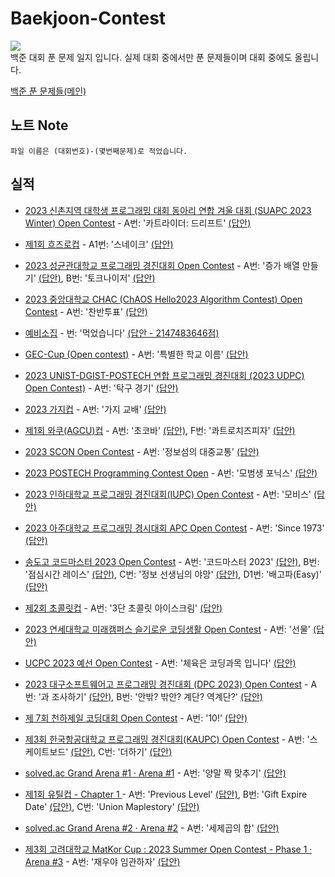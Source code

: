 # Baekjoon-Contest
<a href='https://solved.ac/profile/dongmin'><img src="https://img.shields.io/badge/Python-3776AB?style=flat&logo=Python&logoColor=white"/></a><br>
백준 대회 푼 문제 일지 입니다. 실제 대회 중에서만 푼 문제들이며 대회 중에도 올립니다.

<a href='https://github.com/DM-09/BaekjoonCode'>백준 푼 문제들(메인)</a>

## 노트 Note
    파일 이름은 (대회번호)-(몇번째문제)로 적었습니다.

## 실적
- <a href='https://www.acmicpc.net/contest/view/951'>2023 신촌지역 대학생 프로그래밍 대회 동아리 연합 겨울 대회 (SUAPC 2023 Winter) Open Contest</a> - A번: '카트라이더: 드리프트' <a href='https://github.com/happydm09/Baekjoon-Contest/blob/main/Code/951-1(A).py'>(답안)</a>

- <a href='https://www.acmicpc.net/contest/view/956'>제1회 흐즈로컵</a> - A1번: '스네이크' <a href='https://github.com/happydm09/Baekjoon-Contest/blob/main/Code/956-1(A1).py'>(답안)</a>

- <a href='https://www.acmicpc.net/contest/view/958'>2023 성균관대학교 프로그래밍 경진대회 Open Contest</a> - A번: '증가 배열 만들기' <a href='https://github.com/happydm09/Baekjoon-Contest/blob/main/Code/958-1(A).py'>(답안)</a>, B번: '토크나이저' <a href='https://github.com/happydm09/Baekjoon-Contest/blob/main/Code/958-2(B).py'>(답안)</a>

- <a href='https://www.acmicpc.net/contest/view/960'>2023 중앙대학교 CHAC (ChAOS Hello2023 Algorithm Contest) Open Contest</a> - A번: '찬반투표' <a href='https://github.com/happydm09/Baekjoon-Contest/blob/main/Code/960-1(A).py'>(답안)</a>

- <a href='https://www.acmicpc.net/contest/view/973'>예비소집</a> - 번: '먹었습니다' <a href='https://github.com/happydm09/Baekjoon-Contest/blob/main/Code/973-1().txt'>(답안 - 2147483646점)</a>

- <a href='https://www.acmicpc.net/contest/view/978'>GEC-Cup (Open contest)</a> - A번: '특별한 학교 이름' <a href='https://github.com/happydm09/Baekjoon-Contest/blob/main/Code/978-1(A).py'>(답안)</a>

- <a href='https://www.acmicpc.net/contest/view/970'>2023 UNIST-DGIST-POSTECH 연합 프로그래밍 경진대회 (2023 UDPC) Open Contest)</a> - A번: '탁구 경기' <a href='https://github.com/happydm09/Baekjoon-Contest/blob/main/Code/970-1(A).py'>(답안)</a>

- <a href='https://www.acmicpc.net/contest/view/963'>2023 가지컵</a> - A번: '가지 교배' <a href='https://github.com/happydm09/Baekjoon-Contest/blob/main/Code/963-1(A).py'>(답안)</a>

- <a href='https://www.acmicpc.net/contest/view/967'>제1회 와쿠(AGCU)컵</a> - A번: '초코바' <a href='https://github.com/happydm09/Baekjoon-Contest/blob/main/Code/967-1(A).py'>(답안)</a>, F번: '콰트로치즈피자' <a href='https://github.com/happydm09/Baekjoon-Contest/blob/main/Code/967-6(F).py'>(답안)</a>

- <a href='https://www.acmicpc.net/contest/view/999'>2023 SCON Open Contest</a> - A번: '정보섬의 대중교통' <a href='https://github.com/happydm09/Baekjoon-Contest/blob/main/Code/999-1(A).py'>(답안)</a>

- <a href='https://www.acmicpc.net/contest/view/1014'>2023 POSTECH Programming Contest Open</a> - A번: '모범생 포닉스' <a href='https://github.com/happydm09/Baekjoon-Contest/blob/main/Code/1014-1(A).py'>(답안)</a>

- <a href='https://www.acmicpc.net/contest/view/987'>2023 인하대학교 프로그래밍 경진대회(IUPC) Open Contest</a> - A번: '모비스' <a href='https://github.com/happydm09/Baekjoon-Contest/blob/main/Code/987-1(A).py'>(답안)</a>

- <a href='https://www.acmicpc.net/contest/view/1013'>2023 아주대학교 프로그래밍 경시대회 APC Open Contest</a> - A번: 'Since 1973' <a href='https://github.com/happydm09/Baekjoon-Contest/blob/main/Code/1013-1(A).py'>(답안)</a>

- <a href='https://www.acmicpc.net/contest/view/1029'>송도고 코드마스터 2023 Open Contest</a> - A번: '코드마스터 2023' <a href='https://github.com/happydm09/Baekjoon-Contest/blob/main/Code/1029-1(A).py'>(답안)</a>, B번: '점심시간 레이스' <a href='https://github.com/happydm09/Baekjoon-Contest/blob/main/Code/1029-2(B).py'>(답안)</a>, C번: '정보 선생님의 야망' <a href='https://github.com/happydm09/Baekjoon-Contest/blob/main/Code/1029-3(C).py'>(답안)</a>, D1번: '배고파(Easy)' <a href='https://github.com/happydm09/Baekjoon-Contest/blob/main/Code/1029-4(D1).py'>(답안)</a>


- <a href='https://www.acmicpc.net/contest/view/1056'>제2회 초콜릿컵</a> - A번: '3단 초콜릿 아이스크림' <a href='https://github.com/happydm09/Baekjoon-Contest/blob/main/Code/1056-1(A).py'>(답안)</a>

- <a href='https://www.acmicpc.net/contest/view/1073'>2023 연세대학교 미래캠퍼스 슬기로운 코딩생활 Open Contest</a> - A번: '선물' <a href='https://github.com/happydm09/Baekjoon-Contest/blob/main/Code/1073-1(A).py'>(답안)</a>

- <a href='https://www.acmicpc.net/contest/view/1068'>UCPC 2023 예선 Open Contest</a> - A번: '체육은 코딩과목 입니다' <a href='https://github.com/happydm09/Baekjoon-Contest/blob/main/Code/1068-1(A).py'>(답안)</a>

- <a href='https://www.acmicpc.net/contest/view/1063'>2023 대구소프트웨어고 프로그래밍 경진대회 (DPC 2023) Open Contest</a> - A번: '과 조사하기' <a href='https://github.com/happydm09/Baekjoon-Contest/blob/main/Code/1063-1(A).py'>(답안)</a>, B번: '안밖? 밖안? 계단? 역계단?' <a href='https://github.com/happydm09/Baekjoon-Contest/blob/main/Code/1063-2(B).py'>(답안)</a>

- <a href='https://www.acmicpc.net/contest/view/1085'>제 7회 천하제일 코딩대회 Open Contest</a> - A번: '10!' <a href='https://github.com/happydm09/Baekjoon-Contest/blob/main/Code/1085-1(A).py'>(답안)</a>

- <a href='https://www.acmicpc.net/contest/view/1090'>제3회 한국항공대학교 프로그래밍 경진대회(KAUPC) Open Contest</a> - A번: '스케이트보드' <a href='https://github.com/happydm09/Baekjoon-Contest/blob/main/Code/1090-1(A).py'>(답안)</a>,  C번: '더하기' <a href='https://github.com/happydm09/Baekjoon-Contest/blob/main/Code/1090-3(C).py'>(답안)</a>

- <a href='https://www.acmicpc.net/contest/view/1065'>solved.ac Grand Arena #1 · Arena #1</a> - A번: '양말 짝 맞추기' <a href='https://github.com/happydm09/Baekjoon-Contest/blob/main/Code/1065-1(A).py'>(답안)</a>

- <a href='https://www.acmicpc.net/contest/view/985'>제1회 유틸컵 - Chapter 1 </a> - A번: 'Previous Level' <a href='https://github.com/happydm09/Baekjoon-Contest/blob/main/Code/985-1(A).py'>(답안)</a>, B번: 'Gift Expire Date' <a href='https://github.com/happydm09/Baekjoon-Contest/blob/main/Code/985-2(B).py'>(답안)</a>, C번: 'Union Maplestory' <a href='https://github.com/happydm09/Baekjoon-Contest/blob/main/Code/985-3(C).py'>(답안)</a>

- <a href='https://www.acmicpc.net/contest/view/1077'>solved.ac Grand Arena #2 · Arena #2</a> - A번: '세제곱의 합' <a href='https://github.com/happydm09/Baekjoon-Contest/blob/main/Code/1077-1(A).py'>(답안)</a>

- <a href='https://www.acmicpc.net/contest/view/1084'>제3회 고려대학교 MatKor Cup : 2023 Summer Open Contest - Phase 1 · Arena #3</a> - A번: '재우야 임관하자' <a href='https://github.com/happydm09/Baekjoon-Contest/blob/main/Code/1084-1(A).py'>(답안)</a>
